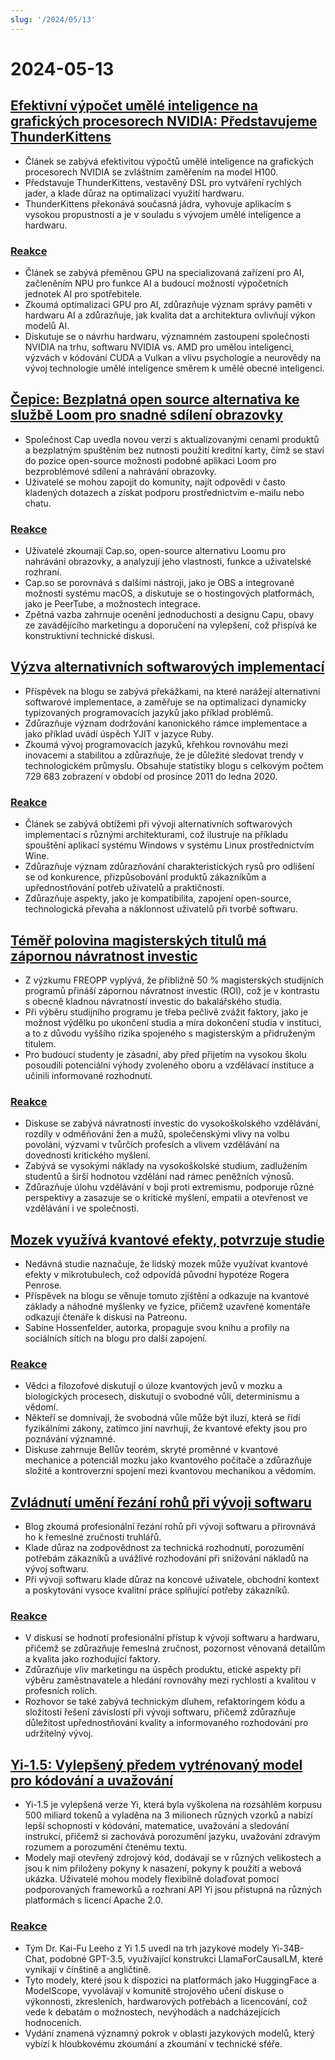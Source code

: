 ```yaml
---
slug: '/2024/05/13'
---
```


# 2024-05-13

## [Efektivní výpočet umělé inteligence na grafických procesorech NVIDIA: Představujeme ThunderKittens](https://hazyresearch.stanford.edu/blog/2024-05-12-tk)

- Článek se zabývá efektivitou výpočtů umělé inteligence na grafických procesorech NVIDIA se zvláštním zaměřením na model H100.
- Představuje ThunderKittens, vestavěný DSL pro vytváření rychlých jader, a klade důraz na optimalizaci využití hardwaru.
- ThunderKittens překonává současná jádra, vyhovuje aplikacím s vysokou propustností a je v souladu s vývojem umělé inteligence a hardwaru.

### [Reakce](https://news.ycombinator.com/item?id=40337936)

- Článek se zabývá přeměnou GPU na specializovaná zařízení pro AI, začleněním NPU pro funkce AI a budoucí možností výpočetních jednotek AI pro spotřebitele.
- Zkoumá optimalizaci GPU pro AI, zdůrazňuje význam správy paměti v hardwaru AI a zdůrazňuje, jak kvalita dat a architektura ovlivňují výkon modelů AI.
- Diskutuje se o návrhu hardwaru, významném zastoupení společnosti NVIDIA na trhu, softwaru NVIDIA vs. AMD pro umělou inteligenci, výzvách v kódování CUDA a Vulkan a vlivu psychologie a neurovědy na vývoj technologie umělé inteligence směrem k umělé obecné inteligenci.

## [Čepice: Bezplatná open source alternativa ke službě Loom pro snadné sdílení obrazovky](https://Cap.so)

- Společnost Cap uvedla novou verzi s aktualizovanými cenami produktů a bezplatným spuštěním bez nutnosti použití kreditní karty, čímž se staví do pozice open-source možnosti podobné aplikaci Loom pro bezproblémové sdílení a nahrávání obrazovky.
- Uživatelé se mohou zapojit do komunity, najít odpovědi v často kladených dotazech a získat podporu prostřednictvím e-mailu nebo chatu.

### [Reakce](https://news.ycombinator.com/item?id=40338275)

- Uživatelé zkoumají Cap.so, open-source alternativu Loomu pro nahrávání obrazovky, a analyzují jeho vlastnosti, funkce a uživatelské rozhraní.
- Cap.so se porovnává s dalšími nástroji, jako je OBS a integrované možnosti systému macOS, a diskutuje se o hostingových platformách, jako je PeerTube, a možnostech integrace.
- Zpětná vazba zahrnuje ocenění jednoduchosti a designu Capu, obavy ze zavádějícího marketingu a doporučení na vylepšení, což přispívá ke konstruktivní technické diskusi.

## [Výzva alternativních softwarových implementací](https://pointersgonewild.com/2024/04/20/the-alternative-implementation-problem/)

- Příspěvek na blogu se zabývá překážkami, na které narážejí alternativní softwarové implementace, a zaměřuje se na optimalizaci dynamicky typizovaných programovacích jazyků jako příklad problémů.
- Zdůrazňuje význam dodržování kanonického rámce implementace a jako příklad uvádí úspěch YJIT v jazyce Ruby.
- Zkoumá vývoj programovacích jazyků, křehkou rovnováhu mezi inovacemi a stabilitou a zdůrazňuje, že je důležité sledovat trendy v technologickém průmyslu. Obsahuje statistiky blogu s celkovým počtem 729 683 zobrazení v období od prosince 2011 do ledna 2020.

### [Reakce](https://news.ycombinator.com/item?id=40337036)

- Článek se zabývá obtížemi při vývoji alternativních softwarových implementací s různými architekturami, což ilustruje na příkladu spouštění aplikací systému Windows v systému Linux prostřednictvím Wine.
- Zdůrazňuje význam zdůrazňování charakteristických rysů pro odlišení se od konkurence, přizpůsobování produktů zákazníkům a upřednostňování potřeb uživatelů a praktičnosti.
- Zdůrazňuje aspekty, jako je kompatibilita, zapojení open-source, technologická převaha a náklonnost uživatelů při tvorbě softwaru.

## [Téměř polovina magisterských titulů má zápornou návratnost investic](https://reason.com/2024/05/10/nearly-half-of-all-masters-degrees-arent-worth-getting/)

- Z výzkumu FREOPP vyplývá, že přibližně 50 % magisterských studijních programů přináší zápornou návratnost investic (ROI), což je v kontrastu s obecně kladnou návratností investic do bakalářského studia.
- Při výběru studijního programu je třeba pečlivě zvážit faktory, jako je možnost výdělku po ukončení studia a míra dokončení studia v instituci, a to z důvodu vyššího rizika spojeného s magisterským a přidruženým titulem.
- Pro budoucí studenty je zásadní, aby před přijetím na vysokou školu posoudili potenciální výhody zvoleného oboru a vzdělávací instituce a učinili informované rozhodnutí.

### [Reakce](https://news.ycombinator.com/item?id=40333471)

- Diskuse se zabývá návratností investic do vysokoškolského vzdělávání, rozdíly v odměňování žen a mužů, společenskými vlivy na volbu povolání, výzvami v tvůrčích profesích a vlivem vzdělávání na dovednosti kritického myšlení.
- Zabývá se vysokými náklady na vysokoškolské studium, zadlužením studentů a širší hodnotou vzdělání nad rámec peněžních výnosů.
- Zdůrazňuje úlohu vzdělávání v boji proti extremismu, podporuje různé perspektivy a zasazuje se o kritické myšlení, empatii a otevřenost ve vzdělávání i ve společnosti.

## [Mozek využívá kvantové efekty, potvrzuje studie](http://backreaction.blogspot.com/2024/05/brain-really-uses-quantum-effects-new.html)

- Nedávná studie naznačuje, že lidský mozek může využívat kvantové efekty v mikrotubulech, což odpovídá původní hypotéze Rogera Penrose.
- Příspěvek na blogu se věnuje tomuto zjištění a odkazuje na kvantové základy a náhodné myšlenky ve fyzice, přičemž uzavřené komentáře odkazují čtenáře k diskusi na Patreonu.
- Sabine Hossenfelder, autorka, propaguje svou knihu a profily na sociálních sítích na blogu pro další zapojení.

### [Reakce](https://news.ycombinator.com/item?id=40335209)

- Vědci a filozofové diskutují o úloze kvantových jevů v mozku a biologických procesech, diskutují o svobodné vůli, determinismu a vědomí.
- Někteří se domnívají, že svobodná vůle může být iluzí, která se řídí fyzikálními zákony, zatímco jiní navrhují, že kvantové efekty jsou pro poznávání významné.
- Diskuse zahrnuje Bellův teorém, skryté proměnné v kvantové mechanice a potenciál mozku jako kvantového počítače a zdůrazňuje složité a kontroverzní spojení mezi kvantovou mechanikou a vědomím.

## [Zvládnutí umění řezání rohů při vývoji softwaru](https://blog.ometer.com/2016/05/04/professional-corner-cutting/)

- Blog zkoumá profesionální řezání rohů při vývoji softwaru a přirovnává ho k řemeslné zručnosti truhlářů.
- Klade důraz na zodpovědnost za technická rozhodnutí, porozumění potřebám zákazníků a uvážlivé rozhodování při snižování nákladů na vývoj softwaru.
- Při vývoji softwaru klade důraz na koncové uživatele, obchodní kontext a poskytování vysoce kvalitní práce splňující potřeby zákazníků.

### [Reakce](https://news.ycombinator.com/item?id=40336609)

- V diskusi se hodnotí profesionální přístup k vývoji softwaru a hardwaru, přičemž se zdůrazňuje řemeslná zručnost, pozornost věnovaná detailům a kvalita jako rozhodující faktory.
- Zdůrazňuje vliv marketingu na úspěch produktu, etické aspekty při výběru zaměstnavatele a hledání rovnováhy mezi rychlostí a kvalitou v profesních rolích.
- Rozhovor se také zabývá technickým dluhem, refaktoringem kódu a složitostí řešení závislostí při vývoji softwaru, přičemž zdůrazňuje důležitost upřednostňování kvality a informovaného rozhodování pro udržitelný vývoj.

## [Yi-1.5: Vylepšený předem vytrénovaný model pro kódování a uvažování](https://github.com/01-ai/Yi-1.5)

- Yi-1.5 je vylepšená verze Yi, která byla vyškolena na rozsáhlém korpusu 500 miliard tokenů a vyladěna na 3 milionech různých vzorků a nabízí lepší schopnosti v kódování, matematice, uvažování a sledování instrukcí, přičemž si zachovává porozumění jazyku, uvažování zdravým rozumem a porozumění čtenému textu.
- Modely mají otevřený zdrojový kód, dodávají se v různých velikostech a jsou k nim přiloženy pokyny k nasazení, pokyny k použití a webová ukázka. Uživatelé mohou modely flexibilně dolaďovat pomocí podporovaných frameworků a rozhraní API Yi jsou přístupná na různých platformách s licencí Apache 2.0.

### [Reakce](https://news.ycombinator.com/item?id=40335599)

- Tým Dr. Kai-Fu Leeho z Yi 1.5 uvedl na trh jazykové modely Yi-34B-Chat, podobné GPT-3.5, využívající konstrukci LlamaForCausalLM, které vynikají v čínštině a angličtině.
- Tyto modely, které jsou k dispozici na platformách jako HuggingFace a ModelScope, vyvolávají v komunitě strojového učení diskuse o výkonnosti, zkresleních, hardwarových potřebách a licencování, což vede k debatám o možnostech, nevýhodách a nadcházejících hodnoceních.
- Vydání znamená významný pokrok v oblasti jazykových modelů, který vybízí k hloubkovému zkoumání a zkoumání v technické sféře.

<head>
  <meta property="og:title" content="Efektivní výpočet umělé inteligence na grafických procesorech NVIDIA: Představujeme ThunderKittens" />
  <meta property="og:type" content="website" />
  <meta property="og:image" content="https://og.cho.sh/api/og/?title=Efektivn%C3%AD%20v%C3%BDpo%C4%8Det%20um%C4%9Bl%C3%A9%20inteligence%20na%20grafick%C3%BDch%20procesorech%20NVIDIA%3A%20P%C5%99edstavujeme%20ThunderKittens&subheading=pond%C4%9Bl%C3%AD%2013.%20kv%C4%9Btna%202024%3A%20Hacker%20News%20Shrnut%C3%AD" />
</head>
